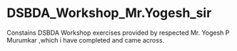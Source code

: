 # DSBDA_Workshop_Mr.Yogesh_sir
Constains DSBDA Workshop exercises provided by respected Mr. Yogesh P Murumkar ,which i have completed and came across.
